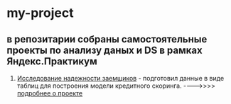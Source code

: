 # my-project
## в репозитарии собраны самостоятельные проекты по анализу даных и DS в рамках Яндекс.Практикум
1. [Исследование надежности заемщиков](https://github.com/LPV1/my-project/blob/master/credit/borrower%20research.ipynb) - подготовил данные в виде таблиц для построения модели кредитного скоринга. ---->>>> [подробнее о проекте](https://github.com/LPV1/my-project/blob/master/credit/README.md)
